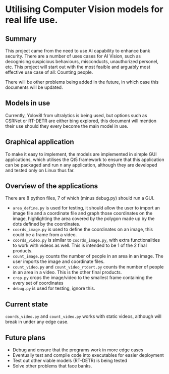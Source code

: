 # Utilising Computer Vision models for real life use.

## Summary

This project came from the need to use AI capability to enhance bank security.
There are a number of uses cases for AI Vision, such as decognising suspicious
behaviours, misconducts, unauthorized personel, etc. This project will start out
with the most feaible and arguably most effective use case of all: Counting
people.

There will be other problems being added in the future, in which case this
documents will be updated.

## Models in use

Currently, Yolov8l from ultralytics is being used, but options such as CSRNet or
RT-DETR are either bing explored, this document will mention their use should
they every become the main model in use.

## Graphical application

To make it easy to implement, the models are implemented in simple GUI
applications, which utilises the Qt5 framework to ensure that this application
can be packaged and run n any application, although they are developed and
tested only on Linux thus far.

## Overview of the applications

There are 8 python files, 7 of which (minus debug.py) should run a GUI.

- `area_define.py` is used for testing, it should allow the user to import an
  image file and a coordinate file and graph those coordinates on the image,
  highlighting the area covered by the polygon made up by the dots defined by
  the coordinates.
- `coords_image.py` is used to define the coordinates on an image, this could be a
  frame from a video.
- `coords_video.py` is similar to `coords_image.py`, with extra functionalities
  to work with videos as well. This is intended to be 1 of the 2 final products.
- `count_image.py` counts the number of people in an area in an image. The user
  imports the image and coordinate files.
- `count_video.py` and `count_video_rtdert.py` counts the number of people in an
  area in a video. This is the other final products.
- `crop.py` crops the image/video to the smallest frame containing the every set
  of coordinates
- `debug.py` is used for testing, ignore this.

## Current state

`coords_video.py` and `count_video.py` works with static videos, although will
break in under any edge case.

## Future plans

- Debug and ensure that the programs work in more edge cases
- Eventually test and compile code into executables for easier deployment
- Test out other viable models (RT-DETR) is being tested
- Solve other problems that face banks.
